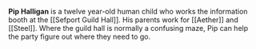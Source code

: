 **Pip Halligan** is a twelve year-old human child who works the information booth at the [[Sefport Guild Hall]]. His parents work for [[Aether]] and [[Steel]]. Where the guild hall is normally a confusing maze, Pip can help the party figure out where they need to go.

